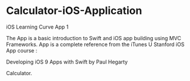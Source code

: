 # Calculator-iOS-Application
iOS Learning Curve App 1

The App is a basic introduction to Swift and iOS app building using MVC Frameworks.
App is a complete reference from the iTunes U Stanford iOS App course :

Developing iOS 9 Apps with Swift by Paul Hegarty

Calculator.
